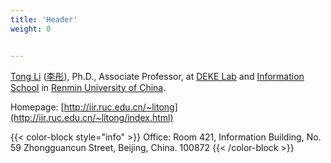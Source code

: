 ```yaml
---
title: 'Header'
weight: 0


---
```


[Tong Li](http://iir.ruc.edu.cn/~litong/index.html) ([李彤](http://info.ruc.edu.cn/jsky/szdw/ajxjgcx/jsjkxyjsx1/fjs2/f37f06a19ae342ca9b31b9dcab7b6d69.htm)), Ph.D., Associate Professor, at [DEKE Lab](http://deke.ruc.edu.cn/) and [Information School](http://info.ruc.edu.cn/index.htm) in [Renmin University of China](https://www.ruc.edu.cn/).

Homepage: [http://iir.ruc.edu.cn/~litong](http://iir.ruc.edu.cn/~litong/index.html) 

{{< color-block style="info" >}}
Office: Room 421, Information Building, No. 59 Zhongguancun Street, Beijing, China. 100872
{{< /color-block >}}
